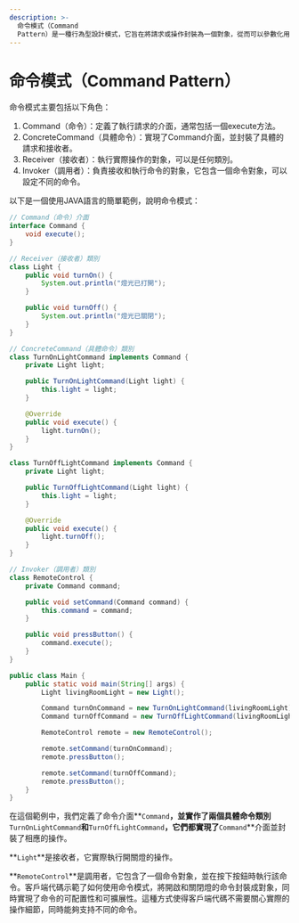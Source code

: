```yaml
---
description: >-
  命令模式（Command
  Pattern）是一種行為型設計模式，它旨在將請求或操作封裝為一個對象，從而可以參數化用戶端對請求的不同方式，排入佇列，或者支持可撤銷的操作。這種模式可以使客戶端和接收者（實際執行操作的對象）之間達到更佳的解耦，同時提供更多的靈活性和可擴展性。
---
```


# 命令模式（Command Pattern）

命令模式主要包括以下角色：

1. Command（命令）：定義了執行請求的介面，通常包括一個execute方法。
2. ConcreteCommand（具體命令）：實現了Command介面，並封裝了具體的請求和接收者。
3. Receiver（接收者）：執行實際操作的對象，可以是任何類別。
4. Invoker（調用者）：負責接收和執行命令的對象，它包含一個命令對象，可以設定不同的命令。

以下是一個使用JAVA語言的簡單範例，說明命令模式：

```java
// Command（命令）介面
interface Command {
    void execute();
}

// Receiver（接收者）類別
class Light {
    public void turnOn() {
        System.out.println("燈光已打開");
    }

    public void turnOff() {
        System.out.println("燈光已關閉");
    }
}

// ConcreteCommand（具體命令）類別
class TurnOnLightCommand implements Command {
    private Light light;

    public TurnOnLightCommand(Light light) {
        this.light = light;
    }

    @Override
    public void execute() {
        light.turnOn();
    }
}

class TurnOffLightCommand implements Command {
    private Light light;

    public TurnOffLightCommand(Light light) {
        this.light = light;
    }

    @Override
    public void execute() {
        light.turnOff();
    }
}

// Invoker（調用者）類別
class RemoteControl {
    private Command command;

    public void setCommand(Command command) {
        this.command = command;
    }

    public void pressButton() {
        command.execute();
    }
}

public class Main {
    public static void main(String[] args) {
        Light livingRoomLight = new Light();

        Command turnOnCommand = new TurnOnLightCommand(livingRoomLight);
        Command turnOffCommand = new TurnOffLightCommand(livingRoomLight);

        RemoteControl remote = new RemoteControl();

        remote.setCommand(turnOnCommand);
        remote.pressButton();

        remote.setCommand(turnOffCommand);
        remote.pressButton();
    }
}
```

在這個範例中，我們定義了命令介面\*\*`Command`**，並實作了兩個具體命令類別**`TurnOnLightCommand`**和**`TurnOffLightCommand`**，它們都實現了**`Command`\*\*介面並封裝了相應的操作。

\*\*`Light`\*\*是接收者，它實際執行開關燈的操作。

\*\*`RemoteControl`\*\*是調用者，它包含了一個命令對象，並在按下按鈕時執行該命令。客戶端代碼示範了如何使用命令模式，將開啟和關閉燈的命令封裝成對象，同時實現了命令的可配置性和可擴展性。這種方式使得客戶端代碼不需要關心實際的操作細節，同時能夠支持不同的命令。
